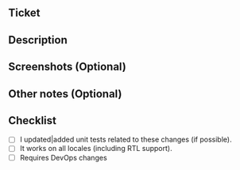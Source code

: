 ## Ticket

<!--- URL of the ticket --->

## Description

<!--- A short summary of the feature or fix that is required and
the solution that is being put in place --->

## Screenshots (Optional)

## Other notes (Optional)

<!--- Any additional information that would be useful to a reviewer --->

## Checklist

- [ ] I updated|added unit tests related to these changes (if possible).
- [ ] It works on all locales (including RTL support).
- [ ] Requires DevOps changes
